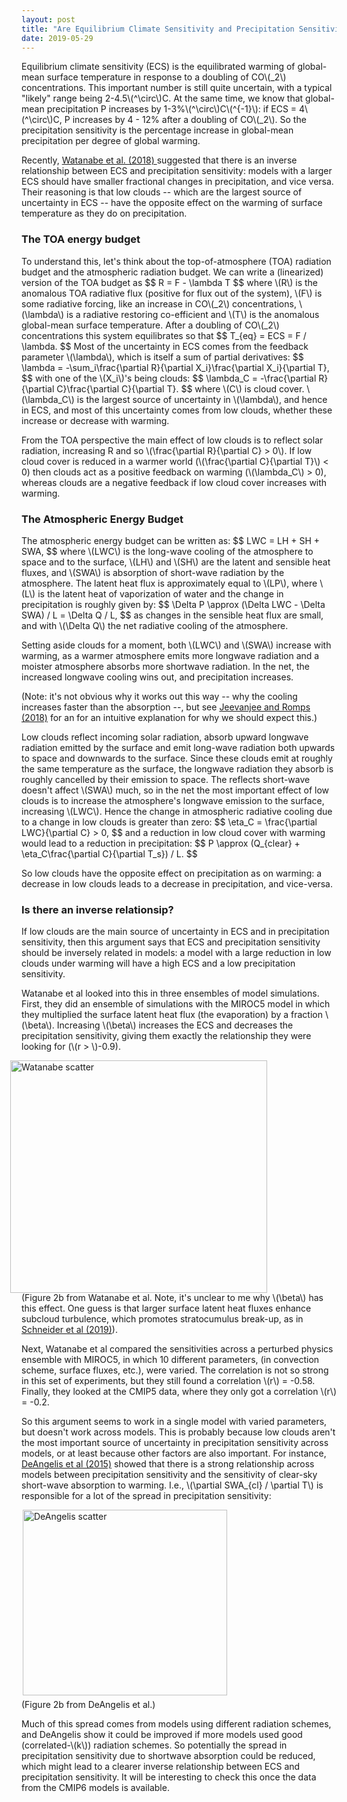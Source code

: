```yaml
---
layout: post
title: "Are Equilibrium Climate Sensitivity and Precipitation Sensitivity Inversely Related?"
date: 2019-05-29
---
```



<p>Equilibrium climate sensitivity (ECS) is the equilibrated warming of global-mean surface temperature in response to a doubling of CO\(_2\) concentrations. This important number is still quite uncertain, with a typical "likely" range being 2-4.5\(^\circ\)C. At the same time, we know that global-mean precipitation P increases by 1-3%\(^\circ\)C\(^{-1}\): if ECS = 4\(^\circ\)C, P increases by 4 - 12% after a doubling of CO\(_2\). So the precipitation sensitivity is the percentage increase in global-mean precipitation per degree of global warming.</p>

<p>Recently, <a href="https://www.nature.com/articles/s41558-018-0272-0">Watanabe et al. (2018) </a> suggested that there is an inverse relationship between ECS and precipitation sensitivity: models with a larger ECS should have smaller fractional changes in precipitation, and vice versa. Their reasoning is that low clouds -- which are the largest source of uncertainty in ECS -- have the opposite effect on the warming of surface temperature as they do on precipitation.</p>

<h3>The TOA energy budget</h3>

<p>To understand this, let's think about the top-of-atmosphere (TOA) radiation budget and the atmospheric radiation budget. We can write a (linearized) version of the TOA budget as
$$
R = F - \lambda T
$$
where \(R\) is the anomalous TOA radiative flux (positive for flux out of the system), \(F\) is some radiative forcing, like an increase in CO\(_2\) concentrations, \(\lambda\) is a radiative restoring co-efficient and \(T\) is the anomalous global-mean surface temperature. After a doubling of CO\(_2\) concentrations this system equilibrates so that
$$
T_{eq} = ECS = F / \lambda.
$$ 
Most of the uncertainty in ECS comes from the feedback parameter \(\lambda\), which is itself a sum of partial derivatives:
$$
\lambda = -\sum_i\frac{\partial R}{\partial X_i}\frac{\partial X_i}{\partial T},
$$
with one of the \(X_i\)'s being clouds:
$$
\lambda_C = -\frac{\partial R}{\partial C}\frac{\partial C}{\partial T}.
$$
where \(C\) is cloud cover. \(\lambda_C\) is the largest source of uncertainty in \(\lambda\), and hence in ECS, and most of this uncertainty comes from low clouds, whether these increase or decrease with warming.</p>

<p>From the TOA perspective the main effect of low clouds is to reflect solar radiation, increasing R and so \(\frac{\partial R}{\partial C} > 0\). If low cloud cover is reduced in a warmer world (\(\frac{\partial C}{\partial T}\)  &#60 0) then clouds act as a positive feedback on warming (\(\lambda_C\)  > 0), whereas clouds are a negative feedback if low cloud cover increases with warming.</p>

<h3>The Atmospheric Energy Budget</h3>

<p>The atmospheric energy budget can be written as:
$$
LWC = LH + SH + SWA,
$$
where \(LWC\) is the long-wave cooling of the atmosphere to space and to the surface, \(LH\) and \(SH\) are the latent and sensible heat fluxes, and \(SWA\)  is absorption of short-wave radiation by the atmosphere. The latent heat flux is approximately equal to \(LP\), where \(L\) is the latent heat of vaporization of water and the change in precipitation is roughly given by:
$$
\Delta P \approx (\Delta LWC - \Delta SWA) / L = \Delta Q / L,
$$
as changes in the sensible heat flux are small, and with \(\Delta Q\) the net radiative cooling of the atmosphere.</p>

<p>Setting aside clouds for a moment, both \(LWC\) and \(SWA\) increase with warming, as a warmer atmosphere emits more longwave radiation and a moister atmosphere absorbs more shortwave radiation. In the net, the increased longwave cooling wins out, and precipitation increases.</p> 

<p>(Note: it's not obvious why it works out this way -- why the cooling increases faster than the absorption --, but see <a href="https://www.pnas.org/content/pnas/early/2018/10/16/1720683115.full.pdf?versioned=true">Jeevanjee and Romps (2018)</a> for an for an intuitive explanation for why we should expect this.)</p>

<p>Low clouds reflect incoming solar radiation, absorb upward longwave radiation emitted by the surface and emit long-wave radiation both upwards to space and downwards to the surface. Since these clouds emit at roughly the same temperature as the surface, the longwave radiation they absorb is roughly cancelled by their emission to space. The reflects short-wave doesn't affect \(SWA\) much, so in the net the most important effect of low clouds is to increase the atmosphere's longwave emission to the surface, increasing \(LWC\). Hence the change in atmospheric radiative cooling due to a change in low clouds is greater than zero:
$$
\eta_C = \frac{\partial LWC}{\partial C} > 0,
$$
and a reduction in low cloud cover with warming would lead to a reduction in precipitation:
$$
P \approx (Q_{clear} + \eta_C\frac{\partial C}{\partial T_s}) / L.
$$</p>

<p> So low clouds have the opposite effect on precipitation as on warming: a decrease in low clouds leads to a decrease in precipitation, and vice-versa.</p>

<h3>Is there an inverse relationsip?</h3>

<p>If low clouds are the main source of uncertainty in ECS and in precipitation sensitivity, then this argument says that ECS and precipitation sensitivity should be inversely related in models: a model with a large reduction in low clouds under warming will have a high ECS and a low precipitation sensitivity.</p> 

<p>Watanabe et al looked into this in three ensembles of model simulations. First, they did an ensemble of simulations with the MIROC5 model in which they multiplied the surface latent heat flux (the evaporation) by a fraction \(\beta\). Increasing \(\beta\) increases the ECS and decreases the precipitation sensitivity, giving them exactly the relationship they were looking for (\(r > \)-0.9).</p>

<img src="http://nicklutsko.github.io/notes/images/Watanabe_fig.png" alt="Watanabe scatter" style="position:absolute; left:210px; width:411px;height:372px;" class="center">
<br /><br /><br /><br /><br /><br /><br /><br /><br /><br /><br /><br /><br /><br /><br /><br /><br /><br /><br /><br /><br />
<p>(Figure 2b from Watanabe et al. Note, it's unclear to me why \(\beta\) has this effect. One guess is that larger surface latent heat fluxes enhance subcloud turbulence, which promotes stratocumulus break-up, as in <a href="https://www.nature.com/articles/s41561-019-0310-1.pdf">Schneider et al (2019)</a>).</p>

<p>Next, Watanabe et al compared the sensitivities across a perturbed physics ensemble with MIROC5, in which 10 different parameters, (in convection scheme, surface fluxes, etc.), were varied. The correlation is not so strong in this set of experiments, but they still found a correlation \(r\) = -0.58. Finally, they looked at the CMIP5 data, where they only got a correlation \(r\) = -0.2.</p>


<p>So this argument seems to work in a single model with varied parameters, but doesn't work across models. This is probably because low clouds aren't the most important source of uncertainty in precipitation sensitivity across models, or at least because other factors are also important. For instance, <a href="https://www.nature.com/articles/nature15770">DeAngelis et al (2015)</a> showed that there is a strong relationship across models between precipitation sensitivity and the sensitivity of clear-sky short-wave absorption to warming. I.e., \(\partial SWA_{cl} / \partial T\) is responsible for a lot of the spread in precipitation sensitivity:</p>

<img src="http://nicklutsko.github.io/notes/images/DeAngelis_fig.png" alt="DeAngelis scatter" style="position:absolute; left:230px; width:327px;height:297px;" class="center">
<br /><br /><br /><br /><br /><br /><br /><br /><br /><br /><br /><br /><br /><br /><br /><br /><br />
<p>(Figure 2b from DeAngelis et al.)</p>


<p>Much of this spread comes from models using different radiation schemes, and DeAngelis show it could be improved if more models used good (correlated-\(k\)) radiation schemes. So potentially the spread in precipitation sensitivity due to shortwave absorption could be reduced, which might lead to a clearer inverse relationship between ECS and precipitation sensitivity. It will be interesting to check this once the data from the CMIP6 models is available.</p>
















